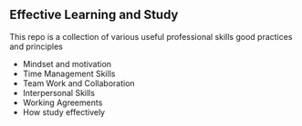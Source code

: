 ## Effective Learning and Study

This repo is a collection of various useful professional skills good practices and principles
- Mindset and motivation
- Time Management Skills
- Team Work and Collaboration
- Interpersonal Skills
- Working Agreements
- How study effectively
